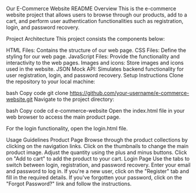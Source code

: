 Our E-Commerce Website README
Overview
This is the e-commerce website project that allows users to browse through our products, add to a cart, and perform user authentication functionalities such as registration, login, and password recovery.

Project Architecture
This project consists the components below:

HTML Files: Contains the structure of our web page.
CSS Files: Define the styling for our web page.
JavaScript Files: Provide the functionality and interactivity to the web pages.
Images and icons: Store images and icons used in the website.
JSON Mock API: Simulates backend functionality for user registration, login, and password recovery.
Setup Instructions
Clone the repository to your local machine:

bash
Copy code
git clone https://github.com/your-username/e-commerce-website.git
Navigate to the project directory:

bash
Copy code
cd e-commerce-website
Open the index.html file in your web browser to access the main product page.

For the login functionality, open the login.html file.

Usage Guidelines
Product Page
Browse through the product collections by clicking on the navigation links.
Click on the thumbnails to change the main product image.
Adjust the quantity using the plus and minus buttons.
Click on "Add to cart" to add the product to your cart.
Login Page
Use the tabs to switch between login, registration, and password recovery.
Enter your email and password to log in.
If you're a new user, click on the "Register" tab and fill in the required details.
If you've forgotten your password, click on the "Forgot Password?" link and follow the instructions.
